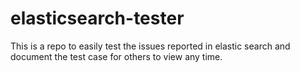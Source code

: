# elasticsearch-tester
This is a repo to easily test the issues reported in elastic search and document the test case for others to view any time.
